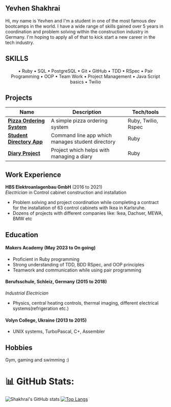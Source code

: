 ## Yevhen Shakhrai

Hi, my name is Yevhen and I'm a student in one of the most famous dev bootcamps in the world. I have a wide range of skills gained over 5 years in coordination and problem solving within the construction industry in Germany. I'm hoping to apply all of that to kick start a new career in the tech industry.

## **SKILLS**
<div align="center">
    • Ruby    • SQL	• PostgreSQL 	• Git        • GitHub		• TDD		• RSpec
    • Pair Programming 			• OOP    • Team Work • Project Management • Java Script basics • Twilio
</div>

## Projects

| Name                         | Description       | Tech/tools        |
| ---------------------------- | ----------------- | ----------------- |
| [**Pizza Ordering System**](https://github.com/Shakhrai8/Pizzeria)| A simple pizza ordering system | Ruby, Twilio, Rspec |
| [**Student Directory App**](https://github.com/Shakhrai8/student-directory)| Command line app which manages student directory | Ruby |
| [**Diary Project**](https://github.com/Shakhrai8/Diary)| Project which helps with managing a diary | Ruby |

## Work Experience

**HBS Elektroanlagenbau GmbH** (2016 to 2021)  
_Electrician_ in Control cabinet construction and installation


- Problem solving and project coordination while completing a contract for the installation of 63 control cabinets with Ikea in Karlsruhe.
- Dozens of projects with different companies like: Ikea, Dachser, MEWA, BMW etc 


## Education

#### Makers Academy (May 2023 to On going)
- Proficient in Ruby programming 
- Strong understanding of TDD, BDD RSpec, and OOP principles
- Teamwork and communication while using pair programming

#### Berufsschule, Schleiz, Germany (2015 to 2018)
_Industrial Electrician_

- Physics, central heating controls, thermal imaging, different electrical systems(refrigeration etc.)

#### Volyn College, Ukraine (2013 to 2015)

- UNIX systems, TurboPascal, C+, Assembler

## Hobbies

Gym, gaming and swimming :)

# 📊 GitHub Stats:
![Shakhrai's GitHub stats](https://github-readme-stats.vercel.app/api?username=Shakhrai8&show_icons=true&theme=transparent)
[![Top Langs](https://github-readme-stats.vercel.app/api/top-langs/?username=Shakhrai8&layout=compact&theme=transparent)](https://github.com/anuraghazra/github-readme-stats)

